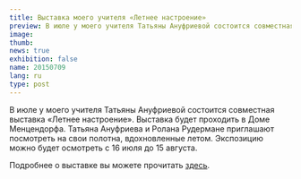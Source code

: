 ```yaml
---
title: Выставка моего учителя «Летнее настроение»
preview: В июле у моего учителя Татьяны Ануфриевой состоится совместная выставка «Летнее настроение». Выставка будет проходить в Доме Менцендорфа.
image: 
thumb: 
news: true
exhibition: false
name: 20150709
lang: ru
type: post
---
```


В июле у моего учителя Татьяны Ануфриевой состоится совместная выставка «Летнее настроение». Выставка будет проходить в Доме Менцендорфа. Татьяна Ануфриева и Ролана Рудермане приглашают посмотреть на свои полотна, вдохновленные летом. Экспозицию можно будет осмотреть с 16 июля до 15 августа. 

Подробнее о выставке вы можете прочитать [здесь](http://www.mencendorfanams.com/ru/aktualitates/tatjana-anufrijeva-rolana-rudermane-%E2%80%9Cvasar%C4%ABg%C4%81-garast%C4%81vokl%C4%AB%E2%80%9D-16-07-15-08-2015).